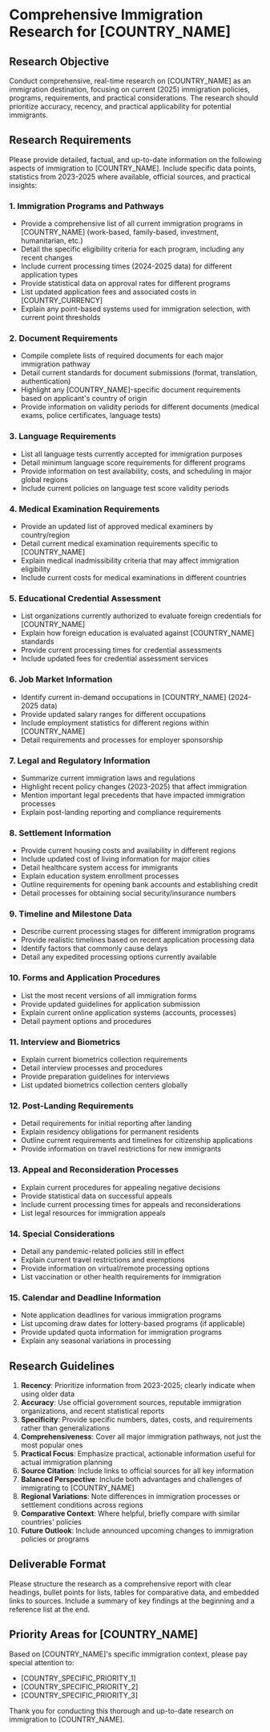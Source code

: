 # Comprehensive Immigration Research for [COUNTRY_NAME]

## Research Objective
Conduct comprehensive, real-time research on [COUNTRY_NAME] as an immigration destination, focusing on current (2025) immigration policies, programs, requirements, and practical considerations. The research should prioritize accuracy, recency, and practical applicability for potential immigrants.

## Research Requirements
Please provide detailed, factual, and up-to-date information on the following aspects of immigration to [COUNTRY_NAME]. Include specific data points, statistics from 2023-2025 where available, official sources, and practical insights:

### 1. Immigration Programs and Pathways
- Provide a comprehensive list of all current immigration programs in [COUNTRY_NAME] (work-based, family-based, investment, humanitarian, etc.)
- Detail the specific eligibility criteria for each program, including any recent changes
- Include current processing times (2024-2025 data) for different application types
- Provide statistical data on approval rates for different programs
- List updated application fees and associated costs in [COUNTRY_CURRENCY]
- Explain any point-based systems used for immigration selection, with current point thresholds

### 2. Document Requirements
- Compile complete lists of required documents for each major immigration pathway
- Detail current standards for document submissions (format, translation, authentication)
- Highlight any [COUNTRY_NAME]-specific document requirements based on applicant's country of origin
- Provide information on validity periods for different documents (medical exams, police certificates, language tests)

### 3. Language Requirements
- List all language tests currently accepted for immigration purposes
- Detail minimum language score requirements for different programs
- Provide information on test availability, costs, and scheduling in major global regions
- Include current policies on language test score validity periods

### 4. Medical Examination Requirements
- Provide an updated list of approved medical examiners by country/region
- Detail current medical examination requirements specific to [COUNTRY_NAME]
- Explain medical inadmissibility criteria that may affect immigration eligibility
- Include current costs for medical examinations in different countries

### 5. Educational Credential Assessment
- List organizations currently authorized to evaluate foreign credentials for [COUNTRY_NAME]
- Explain how foreign education is evaluated against [COUNTRY_NAME] standards
- Provide current processing times for credential assessments
- Include updated fees for credential assessment services

### 6. Job Market Information
- Identify current in-demand occupations in [COUNTRY_NAME] (2024-2025 data)
- Provide updated salary ranges for different occupations
- Include employment statistics for different regions within [COUNTRY_NAME]
- Detail requirements and processes for employer sponsorship

### 7. Legal and Regulatory Information
- Summarize current immigration laws and regulations
- Highlight recent policy changes (2023-2025) that affect immigration
- Mention important legal precedents that have impacted immigration processes
- Explain post-landing reporting and compliance requirements

### 8. Settlement Information
- Provide current housing costs and availability in different regions
- Include updated cost of living information for major cities
- Detail healthcare system access for immigrants
- Explain education system enrollment processes
- Outline requirements for opening bank accounts and establishing credit
- Detail processes for obtaining social security/insurance numbers

### 9. Timeline and Milestone Data
- Describe current processing stages for different immigration programs
- Provide realistic timelines based on recent application processing data
- Identify factors that commonly cause delays
- Detail any expedited processing options currently available

### 10. Forms and Application Procedures
- List the most recent versions of all immigration forms
- Provide updated guidelines for application submission
- Explain current online application systems (accounts, processes)
- Detail payment options and procedures

### 11. Interview and Biometrics
- Explain current biometrics collection requirements
- Detail interview processes and procedures
- Provide preparation guidelines for interviews
- List updated biometrics collection centers globally

### 12. Post-Landing Requirements
- Detail requirements for initial reporting after landing
- Explain residency obligations for permanent residents
- Outline current requirements and timelines for citizenship applications
- Provide information on travel restrictions for new immigrants

### 13. Appeal and Reconsideration Processes
- Explain current procedures for appealing negative decisions
- Provide statistical data on successful appeals
- Include current processing times for appeals and reconsiderations
- List legal resources for immigration appeals

### 14. Special Considerations
- Detail any pandemic-related policies still in effect
- Explain current travel restrictions and exemptions
- Provide information on virtual/remote processing options
- List vaccination or other health requirements for immigration

### 15. Calendar and Deadline Information
- Note application deadlines for various immigration programs
- List upcoming draw dates for lottery-based programs (if applicable)
- Provide updated quota information for immigration programs
- Explain any seasonal variations in processing

## Research Guidelines
1. **Recency**: Prioritize information from 2023-2025; clearly indicate when using older data
2. **Accuracy**: Use official government sources, reputable immigration organizations, and recent statistical reports
3. **Specificity**: Provide specific numbers, dates, costs, and requirements rather than generalizations
4. **Comprehensiveness**: Cover all major immigration pathways, not just the most popular ones
5. **Practical Focus**: Emphasize practical, actionable information useful for actual immigration planning
6. **Source Citation**: Include links to official sources for all key information
7. **Balanced Perspective**: Include both advantages and challenges of immigrating to [COUNTRY_NAME]
8. **Regional Variations**: Note differences in immigration processes or settlement conditions across regions
9. **Comparative Context**: Where helpful, briefly compare with similar countries' policies
10. **Future Outlook**: Include announced upcoming changes to immigration policies or programs

## Deliverable Format
Please structure the research as a comprehensive report with clear headings, bullet points for lists, tables for comparative data, and embedded links to sources. Include a summary of key findings at the beginning and a reference list at the end.

## Priority Areas for [COUNTRY_NAME]
Based on [COUNTRY_NAME]'s specific immigration context, please pay special attention to:
- [COUNTRY_SPECIFIC_PRIORITY_1]
- [COUNTRY_SPECIFIC_PRIORITY_2]
- [COUNTRY_SPECIFIC_PRIORITY_3]

Thank you for conducting this thorough and up-to-date research on immigration to [COUNTRY_NAME].
